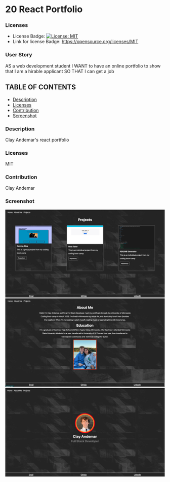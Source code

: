 # 20 React Portfolio

  ### Licenses
  * License Badge: [![License: MIT](https://img.shields.io/badge/License-MIT-yellow.svg)](https://opensource.org/licenses/MIT)
  * Link for license Badge: https://opensource.org/licenses/MIT

  ### User Story
  AS a web development student
  I WANT to have an online portfolio to show that I am a hirable applicant
  SO THAT I can get a job

  ## TABLE OF CONTENTS
  * [Description](#description)
  * [Licenses](#licenses)
  * [Contribution](#contribution)
  * [Screenshot](#screenshot)


  ### Description
  Clay Andemar's react portfolio

  ### Licenses
  MIT

  ### Contribution
  Clay Andemar

  ### Screenshot
  ![Screenshot](./src/components/images/screen1.png)
  ![Screenshot](./src/components/images/screen2.png)
  ![Screenshot](./src/components/images/screen3.png)
  
